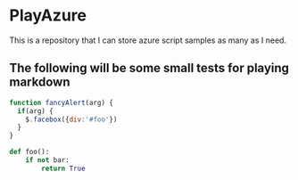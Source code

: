 # PlayAzure

This is a repository that I can store azure script samples as many as I need.

## The following will be some small tests for playing markdown

```javascript
function fancyAlert(arg) {
  if(arg) {
    $.facebox({div:'#foo'})
  }
}
```
        
```python
def foo():
    if not bar:
        return True
```
